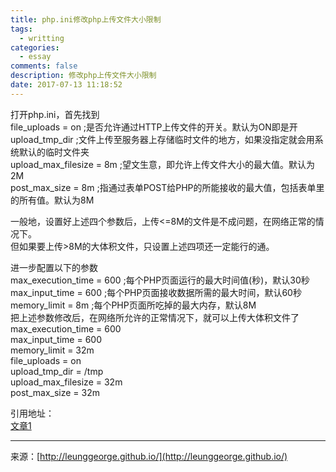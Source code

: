 ```yaml
---
title: php.ini修改php上传文件大小限制
tags:
  - writting
categories:
  - essay
comments: false
description: 修改php上传文件大小限制
date: 2017-07-13 11:18:52
---
```


打开php.ini，首先找到  
file_uploads = on ;是否允许通过HTTP上传文件的开关。默认为ON即是开  
upload_tmp_dir ;文件上传至服务器上存储临时文件的地方，如果没指定就会用系统默认的临时文件夹  
upload_max_filesize = 8m ;望文生意，即允许上传文件大小的最大值。默认为2M  
post_max_size = 8m ;指通过表单POST给PHP的所能接收的最大值，包括表单里的所有值。默认为8M  

一般地，设置好上述四个参数后，上传<=8M的文件是不成问题，在网络正常的情况下。  
但如果要上传>8M的大体积文件，只设置上述四项还一定能行的通。  

进一步配置以下的参数  
max_execution_time = 600 ;每个PHP页面运行的最大时间值(秒)，默认30秒  
max_input_time = 600 ;每个PHP页面接收数据所需的最大时间，默认60秒  
memory_limit = 8m ;每个PHP页面所吃掉的最大内存，默认8M  
把上述参数修改后，在网络所允许的正常情况下，就可以上传大体积文件了  
max_execution_time = 600  
max_input_time = 600  
memory_limit = 32m  
file_uploads = on  
upload_tmp_dir = /tmp  
upload_max_filesize = 32m  
post_max_size = 32m  



引用地址：  
[文章1](http://www.phpchina.com/blog-52440-181965.html)





---
<link rel="stylesheet" href="http://yandex.st/highlightjs/6.1/styles/default.min.css">
<script src="http://yandex.st/highlightjs/6.1/highlight.min.js"></script>
<script>
hljs.tabReplace = ' ';
hljs.initHighlightingOnLoad();
</script>


来源：[http://leunggeorge.github.io/](http://leunggeorge.github.io/)  
